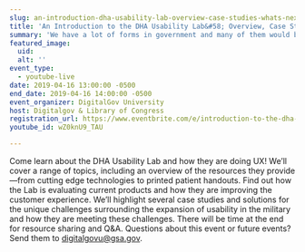 ```yaml
---
slug: an-introduction-dha-usability-lab-overview-case-studies-whats-next
title: 'An Introduction to the DHA Usability Lab&#58; Overview, Case Studies, and What’s Next'
summary: 'We have a lot of forms in government and many of them would benefit from better design&#46; In this talk, Caroline Jarrett will explore a curriculum she’s working on about how to design a form&#46;'
featured_image: 
  uid: 
  alt: ''
event_type: 
  - youtube-live
date: 2019-04-16 13:00:00 -0500
end_date: 2019-04-16 14:00:00 -0500
event_organizer: DigitalGov University
host: Digitalgov & Library of Congress 
registration_url: https://www.eventbrite.com/e/introduction-to-the-dha-usability-lab-overview-case-studies-whats-next-registration-59327626528
youtube_id: wZ0knU9_TAU

---
```


Come learn about the DHA Usability Lab and how they are doing UX!  We’ll cover a range of  topics, including an overview of the resources they provide—from cutting edge technologies to printed patient handouts. Find out how the Lab is evaluating current products and how they are improving the customer experience. We’ll highlight several case studies and solutions for the unique challenges surrounding the expansion of usability in the military and how they are meeting these challenges. There will be time at the end for resource sharing and Q&A.
Questions about this event or future events? Send them to digitalgovu@gsa.gov.  
